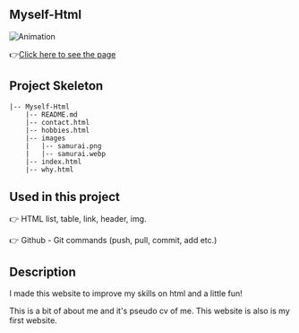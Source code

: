 ## Myself-Html
![Animation](https://github.com/bbluechip/Myself-Html/blob/main/images/Animation.gif)

👉[Click here to see the page](https://bbluechip.github.io/Myself-Html/)

## Project Skeleton
```
|-- Myself-Html      
    |-- README.md    
    |-- contact.html 
    |-- hobbies.html 
    |-- images       
    |   |-- samurai.png 
    |   |-- samurai.webp
    |-- index.html      
    |-- why.html   
```

## Used in this project
👉 HTML list, table, link, header, img.

👉 Github - Git commands (push, pull, commit, add etc.)

## Description 
I made this website to improve my skills on html and a little fun! 

This is a bit of about me and it's pseudo cv of me. This website is also is my first website. 
